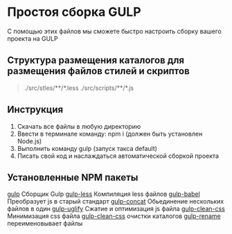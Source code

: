 # Простоя сборка GULP
С помощью этих файлов мы сможете быстро настроить сборку вашего проекта на GULP
## Структура размещения каталогов для размещения файлов стилей и скриптов 

>./src/stles/\*\*/\*.less
>./src/scripts/\*\*/\*.js


## Инструкция 
1. Скачать все файлы в любую директорию
2. Ввести в терминале команду: npm i (должен быть установлен Node.js)
3. Выполнить команду gulp  (запуск такса default)
4. Писать свой код и наслаждаться автоматической сборкой проекта 

## Установленные NPM пакеты 
[gulp](https://www.npmjs.com/package/gulp) Сборщик Gulp
[gulp-less](https://www.npmjs.com/package/gulp-less) Компиляция less файлов
[gulp-babel](https://www.npmjs.com/package/gulp-babel)  Преобразует js в старый стандарт
[gulp-concat](https://www.npmjs.com/package/gulp-concat) Обьединение нескольких файлов в один 
[gulp-uglify](https://www.npmjs.com/package/gulp-uglify) Сжатие и оптимизация js файла 
[gulp-clean-css](https://www.npmjs.com/package/gulp-clean-css) Минимизация css файла
[gulp-clean-css](https://www.npmjs.com/package/del)  очистки каталогов
[gulp-rename](https://www.npmjs.com/search?q=gulp-rename)  переименовывает файлы
